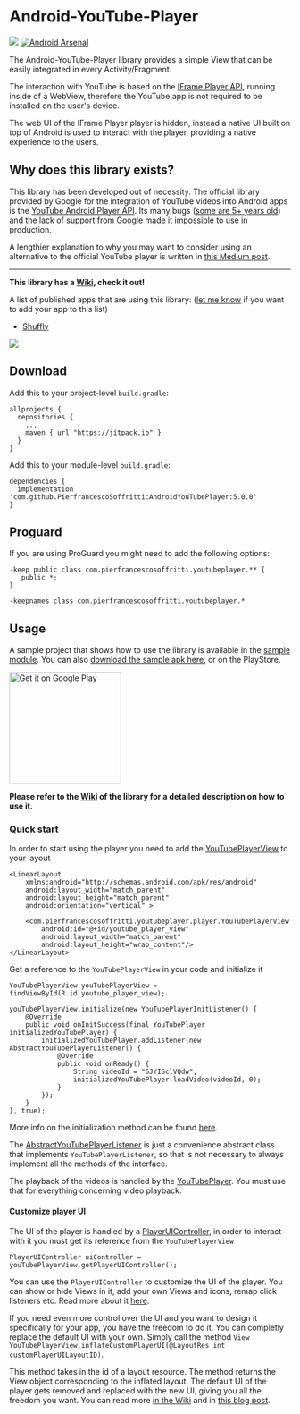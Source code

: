# Android-YouTube-Player
[![](https://jitpack.io/v/PierfrancescoSoffritti/AndroidYouTubePlayer.svg)](https://jitpack.io/#PierfrancescoSoffritti/AndroidYouTubePlayer)
[![Android Arsenal](https://img.shields.io/badge/Android%20Arsenal-Android--YouTube--Player-brightgreen.svg?style=flat)](https://android-arsenal.com/details/1/4322)

The Android-YouTube-Player library provides a simple View that can be easily integrated in every Activity/Fragment.

The interaction with YouTube is based on the [IFrame Player API](https://developers.google.com/youtube/iframe_api_reference), running inside of a WebView, therefore the YouTube app is not required to be installed on the user's device.

The web UI of the IFrame Player player is hidden, instead a native UI built on top of Android is used to interact with the player, providing a native experience to the users.

## Why does this library exists?
This library has been developed out of necessity. The official library provided by Google for the integration of YouTube videos into Android apps is the [YouTube Android Player API](https://developers.google.com/youtube/android/player/). Its many bugs ([some are 5+ years old](https://code.google.com/p/gdata-issues/issues/detail?id=4395)) and the lack of support from Google made it impossible to use in production.

A lengthier explanation to why you may want to consider using an alternative to the official YouTube player is written in [this Medium post](https://medium.com/@soffritti.pierfrancesco/how-to-play-youtube-videos-in-your-android-app-c40427215230).

---

**This library has a [Wiki](https://github.com/PierfrancescoSoffritti/Android-YouTube-Player/wiki/Quick-start), check it out!**

A list of published apps that are using this library: ([let me know](https://github.com/PierfrancescoSoffritti/Android-YouTube-Player/issues) if you want to add your app to this list)

- [Shuffly](https://play.google.com/store/apps/details?id=com.pierfrancescosoffritti.shuffly)

<img src="https://raw.githubusercontent.com/PierfrancescoSoffritti/Android-YouTube-Player/master/pics/showcase.jpg" />

## Download
Add this to your project-level `build.gradle`:
```
allprojects {
  repositories {
    ...
    maven { url "https://jitpack.io" }
  }
}
```
Add this to your module-level `build.gradle`:
```
dependencies {
  implementation 'com.github.PierfrancescoSoffritti:AndroidYouTubePlayer:5.0.0'
}
```

## Proguard
If you are using ProGuard you might need to add the following options:
```
-keep public class com.pierfrancescosoffritti.youtubeplayer.** {
   public *;
}

-keepnames class com.pierfrancescosoffritti.youtubeplayer.*
```
## Usage
A sample project that shows how to use the library is available in the [sample module](https://github.com/PierfrancescoSoffritti/Android-YouTube-Player/tree/master/sample). You can also [download the sample apk here](https://github.com/PierfrancescoSoffritti/Android-YouTube-Player/tree/master/sample/apk), or on the PlayStore.

<a href='https://play.google.com/store/apps/details?id=com.pierfrancescosoffritti.androidyoutubeplayersample&pcampaignid=MKT-Other-global-all-co-prtnr-py-PartBadge-Mar2515-1'><img width='200px' alt='Get it on Google Play' src='https://play.google.com/intl/en_us/badges/images/generic/en_badge_web_generic.png'/></a>

**Please refer to the [Wiki](https://github.com/PierfrancescoSoffritti/Android-YouTube-Player/wiki/Quick-start) of the library for a detailed description on how to use it.**

### Quick start

In order to start using the player you need to add the [YouTubePlayerView](https://github.com/PierfrancescoSoffritti/Android-YouTube-Player/wiki/YouTubePlayerView) to your layout
```
<LinearLayout
    xmlns:android="http://schemas.android.com/apk/res/android"
    android:layout_width="match_parent"
    android:layout_height="match_parent"
    android:orientation="vertical" >

    <com.pierfrancescosoffritti.youtubeplayer.player.YouTubePlayerView
        android:id="@+id/youtube_player_view"
        android:layout_width="match_parent"
        android:layout_height="wrap_content"/>
</LinearLayout>
```
Get a reference to the `YouTubePlayerView` in your code and initialize it
```
YouTubePlayerView youTubePlayerView = findViewById(R.id.youtube_player_view);

youTubePlayerView.initialize(new YouTubePlayerInitListener() {
    @Override
    public void onInitSuccess(final YouTubePlayer initializedYouTubePlayer) {    
        initializedYouTubePlayer.addListener(new AbstractYouTubePlayerListener() {
            @Override
            public void onReady() {
                String videoId = "6JYIGclVQdw";
                initializedYouTubePlayer.loadVideo(videoId, 0);
            }
        });        
    }
}, true);
```

More info on the initialization method can be found [here](https://github.com/PierfrancescoSoffritti/Android-YouTube-Player/wiki/YouTubePlayerView#initialization).

The [AbstractYouTubePlayerListener](https://github.com/PierfrancescoSoffritti/Android-YouTube-Player/blob/master/YouTubePlayer/src/main/java/com/pierfrancescosoffritti/youtubeplayer/player/AbstractYouTubePlayerListener.java) is just a convenience abstract class that implements `YouTubePlayerListener`, so that is not necessary to always implement all the methods of the interface.

The playback of the videos is handled by the [YouTubePlayer](https://github.com/PierfrancescoSoffritti/Android-YouTube-Player/wiki/YouTubePlayer). You must use that for everything concerning video playback.

#### Customize player UI
The UI of the player is handled by a [PlayerUIController](https://github.com/PierfrancescoSoffritti/Android-YouTube-Player/wiki/PlayerUIController), in order to interact with it you must get its reference from the `YouTubePlayerView`

```
PlayerUIController uiController = youTubePlayerView.getPlayerUIController();
```
You can use the `PlayerUIController` to customize the UI of the player. You can show or hide Views in it, add your own Views and icons, remap click listeners etc. Read more about it [here](https://github.com/PierfrancescoSoffritti/Android-YouTube-Player/wiki/PlayerUIController).

If you need even more control over the UI and you want to design it specifically for your app, you have the freedom to do it. You can completly replace the default UI with your own. Simply call the method `View YouTubePlayerView.inflateCustomPlayerUI(@LayoutRes int customPlayerUILayoutID)`.

This method takes in the id of a layout resource. The method returns the View object corresponding to the inflated layout. The default UI of the player gets removed and replaced with the new UI, giving you all the freedom you want. You can read more [in the Wiki](https://github.com/PierfrancescoSoffritti/Android-YouTube-Player/wiki/Replace-the-player%27s-UI) and in [this blog post](https://medium.com/@soffritti.pierfrancesco/customize-android-youtube-players-ui-9f32da9e8505).

